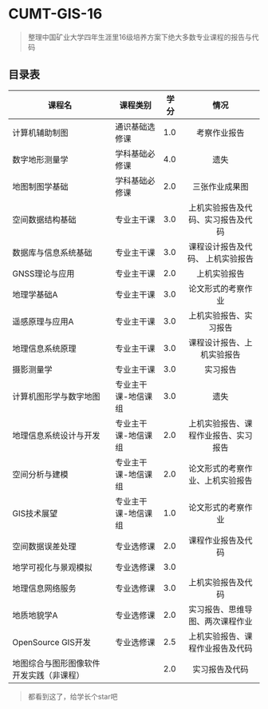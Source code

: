 # CUMT-GIS-16
> 整理中国矿业大学四年生涯里16级培养方案下绝大多数专业课程的报告与代码
## 目录表
| 课程名                 | 课程类别            | 学分 |                 情况                 |
| ---------------------- | ------------------- | ---- |:------------------------------------:|
| 计算机辅助制图         | 通识基础选修课      | 1.0  |             考察作业报告             |
| 数字地形测量学         | 学科基础必修课      | 4.0  |                 遗失                 |
| 地图制图学基础         | 学科基础必修课      | 2.0  |            三张作业成果图            |
| 空间数据结构基础       | 专业主干课          | 3.0  |  上机实验报告及代码、实习报告及代码  |
| 数据库与信息系统基础   | 专业主干课          | 3.0  |  课程设计报告及代码、 上机实验报告   |
| GNSS理论与应用         | 专业主干课          | 2.0  |             上机实验报告             |
| 地理学基础A            | 专业主干课          | 3.0  |          论文形式的考察作业          |
| 遥感原理与应用A        | 专业主干课          | 3.0  |        上机实验报告、实习报告        |
| 地理信息系统原理       | 专业主干课          | 3.0  |      课程设计报告、上机实验报告      |
| 摄影测量学             | 专业主干课          | 3.0  |               实习报告               |
| 计算机图形学与数字地图 | 专业主干课-地信课组 | 3.0  |                 遗失                 |
| 地理信息系统设计与开发 | 专业主干课-地信课组 | 2.0  | 上机实验报告、课程作业报告、实习报告 |
| 空间分析与建模         | 专业主干课-地信课组 | 2.0  |   论文形式的考察作业、上机实验报告   |
| GIS技术展望            | 专业主干课-地信课组 | 1.0  |          论文形式的考察作业          |
| 空间数据误差处理       | 专业选修课          | 2.0  |          课程作业报告及代码          |
| 地学可视化与景观模拟   | 专业选修课          | 3.0  |                                      |
| 地理信息网络服务       | 专业选修课          | 3.0  |          上机实验报告及代码          |
| 地质地貌学A            | 专业选修课          | 2.0  |   实习报告、思维导图、两次课程作业   |
| OpenSource GIS开发     | 专业选修课          | 2.5  |   上机实验报告、课程作业报告及代码   |
| 地图综合与图形图像软件开发实践（非课程）     |           | 2.0  |        实习报告及代码         |
> 都看到这了，给学长个star吧
